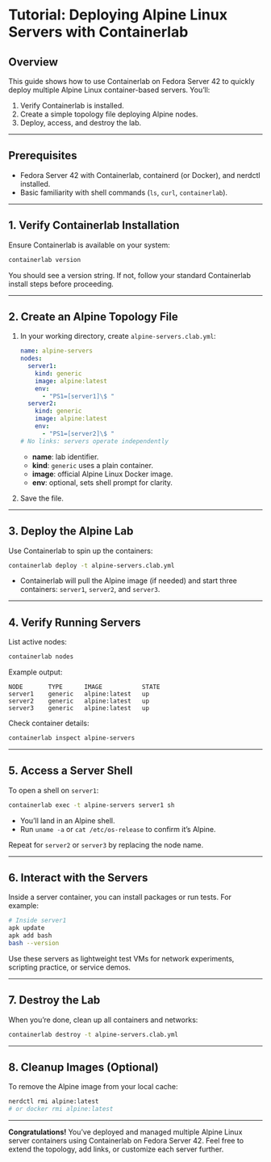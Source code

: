 # Tutorial: Deploying Alpine Linux Servers with Containerlab

## Overview

This guide shows how to use Containerlab on Fedora Server 42 to quickly deploy multiple Alpine Linux container-based servers. You’ll:

1. Verify Containerlab is installed.
2. Create a simple topology file deploying Alpine nodes.
3. Deploy, access, and destroy the lab.

---

## Prerequisites

* Fedora Server 42 with Containerlab, containerd (or Docker), and nerdctl installed.
* Basic familiarity with shell commands (`ls`, `curl`, `containerlab`).

---

## 1. Verify Containerlab Installation

Ensure Containerlab is available on your system:

```bash
containerlab version
```

You should see a version string. If not, follow your standard Containerlab install steps before proceeding.

---

## 2. Create an Alpine Topology File

1. In your working directory, create `alpine-servers.clab.yml`:

   ```yaml
   name: alpine-servers
   nodes:
     server1:
       kind: generic
       image: alpine:latest
       env:
         - "PS1=[server1]\$ "
     server2:
       kind: generic
       image: alpine:latest
       env:
         - "PS1=[server2]\$ "
   # No links: servers operate independently
   ```

   * **name**: lab identifier.
   * **kind**: `generic` uses a plain container.
   * **image**: official Alpine Linux Docker image.
   * **env**: optional, sets shell prompt for clarity.

2. Save the file.

---

## 3. Deploy the Alpine Lab

Use Containerlab to spin up the containers:

```bash
containerlab deploy -t alpine-servers.clab.yml
```

* Containerlab will pull the Alpine image (if needed) and start three containers: `server1`, `server2`, and `server3`.

---

## 4. Verify Running Servers

List active nodes:

```bash
containerlab nodes
```

Example output:

```
NODE       TYPE      IMAGE           STATE  
server1    generic   alpine:latest   up     
server2    generic   alpine:latest   up     
server3    generic   alpine:latest   up     
```

Check container details:

```bash
containerlab inspect alpine-servers
```

---

## 5. Access a Server Shell

To open a shell on `server1`:

```bash
containerlab exec -t alpine-servers server1 sh
```

* You’ll land in an Alpine shell.
* Run `uname -a` or `cat /etc/os-release` to confirm it’s Alpine.

Repeat for `server2` or `server3` by replacing the node name.

---

## 6. Interact with the Servers

Inside a server container, you can install packages or run tests. For example:

```bash
# Inside server1
apk update
apk add bash
bash --version
```

Use these servers as lightweight test VMs for network experiments, scripting practice, or service demos.

---

## 7. Destroy the Lab

When you’re done, clean up all containers and networks:

```bash
containerlab destroy -t alpine-servers.clab.yml
```

---

## 8. Cleanup Images (Optional)

To remove the Alpine image from your local cache:

```bash
nerdctl rmi alpine:latest
# or docker rmi alpine:latest
```

---

**Congratulations!** You’ve deployed and managed multiple Alpine Linux server containers using Containerlab on Fedora Server 42. Feel free to extend the topology, add links, or customize each server further.
